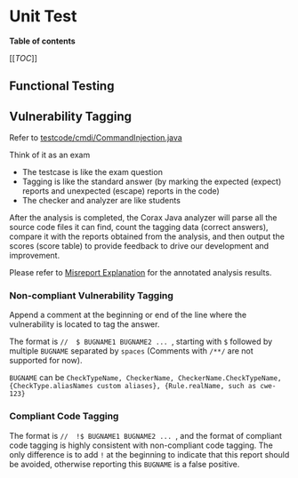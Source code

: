# Unit Test

**Table of contents**

[[_TOC_]]

## Functional Testing



## Vulnerability Tagging

Refer to [testcode/cmdi/CommandInjection.java](/corax-config-tests/normal/src/main/java/testcode/cmdi/CommandInjection.java) 

Think of it as an exam

- The testcase is like the exam question
- Tagging is like the standard answer (by marking the expected (expect) reports and unexpected (escape) reports in the code)
- The checker and analyzer are like students

After the analysis is completed, the Corax Java analyzer will parse all the source code files it can find, count the tagging data (correct answers), compare it with the reports obtained from the analysis, and then output the scores (score table) to provide feedback to drive our development and improvement.

Please refer to [Misreport Explanation](usage.md#false-positivenegative-forms) for the annotated analysis results.

### Non-compliant Vulnerability Tagging

Append a comment at the beginning or end of the line where the vulnerability is located to tag the answer.

The format is `//  $ BUGNAME1 BUGNAME2 ... `, starting with `$` followed by multiple `BUGNAME` separated by `spaces` (Comments with `/**/` are not supported for now).

`BUGNAME` can be `CheckTypeName, CheckerName, CheckerName.CheckTypeName, {CheckType.aliasNames custom aliases}, {Rule.realName, such as cwe-123}`



### Compliant Code Tagging

The format is `//  !$ BUGNAME1 BUGNAME2 ... `, and the format of compliant code tagging is highly consistent with non-compliant code tagging. The only difference is to add `!` at the beginning to indicate that this report should be avoided, otherwise reporting this `BUGNAME` is a false positive.